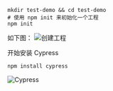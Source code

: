 ```shell
mkdir test-demo && cd test-demo
# 使用 npm init 来初始化一个工程
npm init
```

如下图：
<img :src="$withBase('/imgs/npm_init.png')" alt="创建工程">

开始安装 Cypress
```javascript
npm install cypress
```
<img :src="$withBase('/imgs/install_cypress.png')" alt="Cypress">
